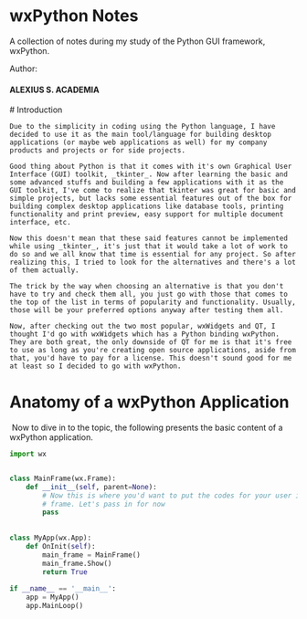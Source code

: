 # wxPython Notes

A collection of notes during my study of the Python GUI framework, wxPython.

























Author:

#### ALEXIUS S. ACADEMIA

<div style="page-break-after: always;"></div>
# Introduction

	Due to the simplicity in coding using the Python language, I have decided to use it as the main tool/language for building desktop applications (or maybe web applications as well) for my company products and projects or for side projects. 

	Good thing about Python is that it comes with it's own Graphical User Interface (GUI) toolkit, _tkinter_. Now after learning the basic and some advanced stuffs and building a few applications with it as the GUI toolkit, I've come to realize that tkinter was great for basic and simple projects, but lacks some essential features out of the box for building complex desktop applications like database tools, printing functionality and print preview, easy support for multiple document interface, etc.

	Now this doesn't mean that these said features cannot be implemented while using _tkinter_, it's just that it would take a lot of work to do so and we all know that time is essential for any project. So after realizing this, I tried to look for the alternatives and there's a lot of them actually.

	The trick by the way when choosing an alternative is that you don't have to try and check them all, you just go with those that comes to the top of the list in terms of popularity and functionality. Usually, those will be your preferred options anyway after testing them all. 

	Now, after checking out the two most popular, wxWidgets and QT, I thought I'd go with wxWidgets which has a Python binding wxPython. They are both great, the only downside of QT for me is that it's free to use as long as you're creating open source applications, aside from that, you'd have to pay for a license. This doesn't sound good for me at least so I decided to go with wxPython.

<div style="page-break-after: always;"></div>

# Anatomy of a wxPython Application

​	Now to dive in to the topic, the following presents the basic content of a wxPython application.

```python
import wx


class MainFrame(wx.Frame):
    def __init__(self, parent=None):
        # Now this is where you'd want to put the codes for your user interface in a  
        # frame. Let's pass in for now
        pass
    
    
class MyApp(wx.App):
    def OnInit(self):
        main_frame = MainFrame()
        main_frame.Show()
        return True
    
if __name__ == '__main__':
    app = MyApp()
    app.MainLoop()
```


